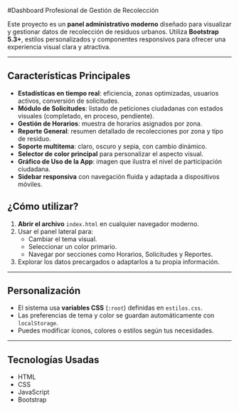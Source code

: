 #Dashboard Profesional de Gestión de Recolección

Este proyecto es un **panel administrativo moderno** diseñado para visualizar y gestionar datos de recolección de residuos urbanos. Utiliza **Bootstrap 5.3+**, estilos personalizados y componentes responsivos para ofrecer una experiencia visual clara y atractiva.

---

## Características Principales

- **Estadísticas en tiempo real**: eficiencia, zonas optimizadas, usuarios activos, conversión de solicitudes.
- **Módulo de Solicitudes**: listado de peticiones ciudadanas con estados visuales (completado, en proceso, pendiente).
- **Gestión de Horarios**: muestra de horarios asignados por zona.
- **Reporte General**: resumen detallado de recolecciones por zona y tipo de residuo.
- **Soporte multitema**: claro, oscuro y sepia, con cambio dinámico.
- **Selector de color principal** para personalizar el aspecto visual.
- **Gráfico de Uso de la App**: imagen que ilustra el nivel de participación ciudadana.
- **Sidebar responsiva** con navegación fluida y adaptada a dispositivos móviles.

## ¿Cómo utilizar?

1. **Abrir el archivo** `index.html` en cualquier navegador moderno.
2. Usar el panel lateral para:
   - Cambiar el tema visual.
   - Seleccionar un color primario.
   - Navegar por secciones como Horarios, Solicitudes y Reportes.
3. Explorar los datos precargados o adaptarlos a tu propia información.

---

## Personalización

- El sistema usa **variables CSS** (`:root`) definidas en `estilos.css`.
- Las preferencias de tema y color se guardan automáticamente con `localStorage`.
- Puedes modificar íconos, colores o estilos según tus necesidades.

---

## Tecnologías Usadas

- HTML
- CSS
- JavaScript
- Bootstrap

